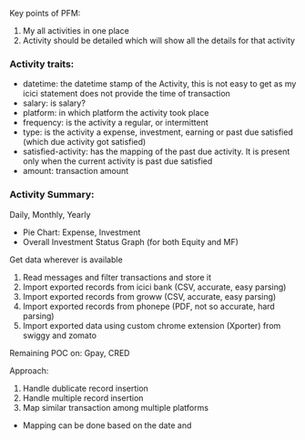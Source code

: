 Key points of PFM:
1. My all activities in one place
2. Activity should be detailed which will show all the details for that activity
### Activity traits:
- datetime: the datetime stamp of the Activity, this is not easy to get as my icici statement does not provide the time of transaction
- salary: is salary?
- platform: in which platform the activity took place
- frequency: is the activity a regular, or intermittent
- type: is the activity a expense, investment, earning or past due satisfied (which due activity got satisfied)
- satisfied-activity: has the mapping of the past due activity. It is present only when the current activity is past due satisfied
- amount: transaction amount

### Activity Summary:
Daily, Monthly, Yearly
- Pie Chart: Expense, Investment
- Overall Investment Status Graph (for both Equity and MF)



Get data wherever is available
1. Read messages and filter transactions and store it
2. Import exported records from icici bank (CSV, accurate, easy parsing)
3. Import exported records from groww (CSV, accurate, easy parsing)
4. Import exported records from phonepe (PDF, not so accurate, hard parsing)
5. Import exported data using custom chrome extension (Xporter) from swiggy and zomato

Remaining POC on:
Gpay, CRED

Approach:
1. Handle dublicate record insertion
2. Handle multiple record insertion
3. Map similar transaction among multiple platforms
 - Mapping can be done based on the date and 